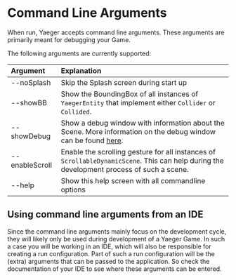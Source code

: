 # Command Line Arguments

When run, Yaeger accepts command line arguments. These arguments are primarily
meant for debugging your Game.

The following arguments are currently supported:

| Argument   | Explanation                                        |
| :--------- | :------------------------------------------------- |
| --noSplash | Skip the Splash screen during start up                                                                |
| --showBB   | Show the BoundingBox of all instances of `YaegerEntity` that implement either `Collider` or `Collided`. |
| --showDebug | Show a debug window with information about the Scene. More information on the debug window can be found [here](debugging.md).|
| --enableScroll | Enable the scrolling gesture for all instances of `ScrollableDynamicScene`. This can help during the development process of such a scene. |
| --help     | Show this help screen with all commandline options |

## Using command line arguments from an IDE

Since the command line arguments mainly focus on the development cycle, they
will likely only be used during development of a Yaeger Game. In such a case
you will be working in an IDE, which will also be responsible for creating a run
configuration. Part of such a run configuration will be the (extra) arguments
that can be passed to the application. So check the documentation of your IDE to
see where these arguments can be entered.
